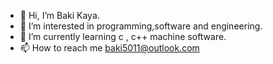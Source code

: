 - 👋 Hi, I’m Baki Kaya.
- 👀 I’m interested in programming,software and engineering.
- 🌱 I’m currently learning c , c++ machine software.
- 📫 How to reach me baki5011@outlook.com 

<!---
Bakixo/Bakixo is a ✨ special ✨ repository because its `README.md` (this file) appears on your GitHub profile.
You can click the Preview link to take a look at your changes.
--->
